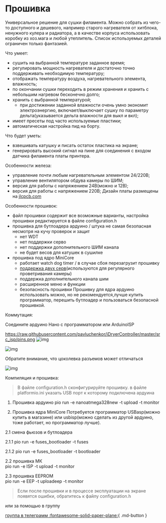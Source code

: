 # Прошивка

Универсальное решение для сушки филамента. Можно собрать из чего-то доступного и дешевого, например старого нагревателя от хитблока, ненужного кулера и радиатора, а в качестве корпуса использовать коробку из хоз.мага и любой утеплитель. Список используемых деталей ограничен только фантазией.

Что умеет:
- сушить на выбранной температуре заданное время;
- регулировать мощность нагревателя и достаточно точно поддерживать необходимую температуру;
- отображать температуру воздуха, нагревательного элемента, влажность; 
- по окончании сушки переходить в режим хранения и хранить с небольшим нагревом бесконечно долго;
- хранить с выбранной температурой;
  - при достижении заданной влажности очень умно экономит электроэнергию, включает/выключает сушку по параметру дельта(указывается дельта влажности для выкл и вкл);
- имеет пресеты под часто используемые пластики;
- автоматическая настройка пид на борту.

Что будет уметь:
- взвешивать катушку и писать остаток пластика на экране;
- генерировать высокий сигнал на пине для соединения с входом датчика филамента платы принтера.

Особенности железа:
- управление почти любым нагревательным элементом 24/220В;
- управление вентилятором обдува камеры по ШИМ;
- версия для работы с напряжением 24В(можно и 12В);
- версия для работы с напряжением 220В;
Дизайн платы размещены на [jlcpcb.com](https://oshwlab.com/svet_team/idryer)


Особенности прошивок:
- файл прошивки содержит все возможные варианты, настройка прошивки редактируется в файле configuration.h
- прошивка для бутлоадера ардуино / штука не самая безопасная несмотря на кучу проверок и защит
  - нет WDT
  - нет поддержки серво
  - нет поддержки дополнительного ШИМ канала
  - не будет весов для катушек в сушилке
- прошивка под ядро MiniCore
  - работает watch dog timer / в случае cбоя перезагрузит прошивку
  - [поддержка двух серв](https://t.me/iDryer/361)(используются для регулярного проветривания камеры)
  - поддержка дополнительного канала шим
  - расширенное меню и функции
  - безопасность прошивки
Прошивку для ядра ардуино использовать можно, но не рекомендуется,лучше купить программатор, перешить бутлоадер и пользоваться безопасной прошивкой.

Коммутация:

Соедините ардуино Нано с программатором или ArduinoISP 

https://raw.githubusercontent.com/pavluchenkor/iDryerController/master/src_isp/pins.png
![img](https://raw.githubusercontent.com/pavluchenkor/iDryerController/master/src_isp/pins.png)

![img](https://raw.githubusercontent.com/pavluchenkor/iDryerController/master/src_isp/usbasp10.jpg)

Обратите внимание, что цоколевка разъемов может отличаться

![img](https://raw.githubusercontent.com/pavluchenkor/iDryerController/master/src_isp/img001.png)

Компиляция и прошивка:

> В файле configuration.h сконфигурируйте прошивку.
> в файле platformio.ini указать USB порт к которому подключена ардуина

1. Прошивка ардуино
pio run -e nanoatmega328new -t upload -t monitor

1. Прошивка ядра MiniCore
Потребуется программатор USBasp(можно купить в магазине) или  usbisp(можно сделать из другой ардуино, тоже работает, но программатор лучше).

2.1 смена фьюзов и бутлоадера

2.1.1 pio run -e fuses_bootloader -t fuses

2.1.2 pio run -e fuses_bootloader -t bootloader

2.2 прошивка МК<br>
    pio run -e ISP -t upload -t monitor

2.3 прошивка EEPROM<br>
    pio run -e EEP -t uploadeep -t monitor

> Если после прошивки и в процессе эксплуатации на экране появятся ошибки, обратитесь к файлу configuration.h

или за помощью в группу

[группа в телеграмм :fontawesome-solid-paper-plane:](https://t.me/iDryer){ .md-button }
